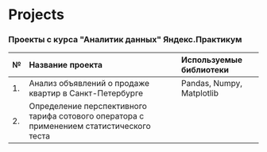# Projects

### Проекты с курса "Аналитик данных" Яндекс.Практикум

|№ | Название проекта                                                                         | Используемые библиотеки  |
|--| :----------------------------------------------------------------------------------------| :------------------------|
|1.| Анализ объявлений о продаже квартир в Санкт-Петербурге                                   | Pandas, Numpy, Matplotlib|
|2.| Определение перспективного тарифа сотового оператора с применением статистического теста |                          |
